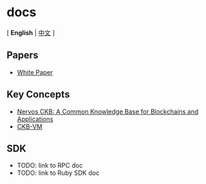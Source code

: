# docs

\[ **English** | [中文](README.zh.md) \]

## Papers

- [White Paper](https://github.com/NervosFoundation/binary/raw/master/whitepaper/nervos-ckb.pdf)

## Key Concepts

- [Nervos CKB: A Common Knowledge Base for Blockchains and Applications](https://github.com/nervosnetwork/rfcs/blob/master/rfcs/0002-ckb/0002-ckb.md)
- [CKB-VM](https://github.com/nervosnetwork/rfcs/blob/master/rfcs/0003-ckb-vm/0003-ckb-vm.md)

## SDK

- TODO: link to RPC doc
- TODO: link to Ruby SDK doc
